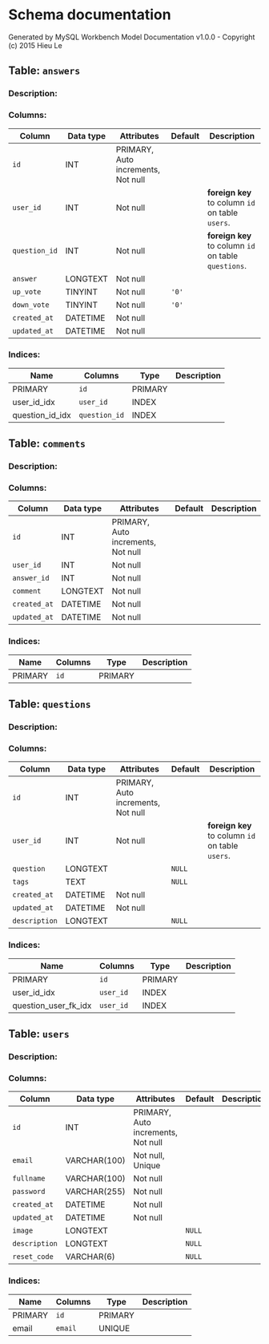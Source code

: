 # Schema documentation

Generated by MySQL Workbench Model Documentation v1.0.0 - Copyright (c) 2015 Hieu Le

## Table: `answers`

### Description:

### Columns:

| Column        | Data type | Attributes                         | Default | Description                                          |
| ------------- | --------- | ---------------------------------- | ------- | ---------------------------------------------------- |
| `id`          | INT       | PRIMARY, Auto increments, Not null |         |                                                      |
| `user_id`     | INT       | Not null                           |         | **foreign key** to column `id` on table `users`.     |
| `question_id` | INT       | Not null                           |         | **foreign key** to column `id` on table `questions`. |
| `answer`      | LONGTEXT  | Not null                           |         |                                                      |
| `up_vote`     | TINYINT   | Not null                           | `'0'`   |                                                      |
| `down_vote`   | TINYINT   | Not null                           | `'0'`   |                                                      |
| `created_at`  | DATETIME  | Not null                           |         |                                                      |
| `updated_at`  | DATETIME  | Not null                           |         |                                                      |

### Indices:

| Name            | Columns       | Type    | Description |
| --------------- | ------------- | ------- | ----------- |
| PRIMARY         | `id`          | PRIMARY |             |
| user_id_idx     | `user_id`     | INDEX   |             |
| question_id_idx | `question_id` | INDEX   |             |

## Table: `comments`

### Description:

### Columns:

| Column       | Data type | Attributes                         | Default | Description |
| ------------ | --------- | ---------------------------------- | ------- | ----------- |
| `id`         | INT       | PRIMARY, Auto increments, Not null |         |             |
| `user_id`    | INT       | Not null                           |         |             |
| `answer_id`  | INT       | Not null                           |         |             |
| `comment`    | LONGTEXT  | Not null                           |         |             |
| `created_at` | DATETIME  | Not null                           |         |             |
| `updated_at` | DATETIME  | Not null                           |         |             |

### Indices:

| Name    | Columns | Type    | Description |
| ------- | ------- | ------- | ----------- |
| PRIMARY | `id`    | PRIMARY |             |

## Table: `questions`

### Description:

### Columns:

| Column        | Data type | Attributes                         | Default | Description                                      |
| ------------- | --------- | ---------------------------------- | ------- | ------------------------------------------------ |
| `id`          | INT       | PRIMARY, Auto increments, Not null |         |                                                  |
| `user_id`     | INT       | Not null                           |         | **foreign key** to column `id` on table `users`. |
| `question`    | LONGTEXT  |                                    | `NULL`  |                                                  |
| `tags`        | TEXT      |                                    | `NULL`  |                                                  |
| `created_at`  | DATETIME  | Not null                           |         |                                                  |
| `updated_at`  | DATETIME  | Not null                           |         |                                                  |
| `description` | LONGTEXT  |                                    | `NULL`  |                                                  |

### Indices:

| Name                 | Columns   | Type    | Description |
| -------------------- | --------- | ------- | ----------- |
| PRIMARY              | `id`      | PRIMARY |             |
| user_id_idx          | `user_id` | INDEX   |             |
| question_user_fk_idx | `user_id` | INDEX   |             |

## Table: `users`

### Description:

### Columns:

| Column        | Data type    | Attributes                         | Default | Description |
| ------------- | ------------ | ---------------------------------- | ------- | ----------- |
| `id`          | INT          | PRIMARY, Auto increments, Not null |         |             |
| `email`       | VARCHAR(100) | Not null, Unique                   |         |             |
| `fullname`    | VARCHAR(100) | Not null                           |         |             |
| `password`    | VARCHAR(255) | Not null                           |         |             |
| `created_at`  | DATETIME     | Not null                           |         |             |
| `updated_at`  | DATETIME     | Not null                           |         |             |
| `image`       | LONGTEXT     |                                    | `NULL`  |             |
| `description` | LONGTEXT     |                                    | `NULL`  |             |
| `reset_code`  | VARCHAR(6)   |                                    | `NULL`  |             |

### Indices:

| Name    | Columns | Type    | Description |
| ------- | ------- | ------- | ----------- |
| PRIMARY | `id`    | PRIMARY |             |
| email   | `email` | UNIQUE  |             |
